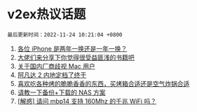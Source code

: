# v2ex热议话题

`最后更新时间：2022-11-24 10:21:04 +0800`

1. [各位 iPhone 是两年一换还是一年一换？](https://www.v2ex.com/t/897270)
1. [大佬们来分享下你觉得很受益匪浅的书籍吧](https://www.v2ex.com/t/897336)
1. [关于国内厂商歧视 Mac 用户](https://www.v2ex.com/t/897445)
1. [阿凡达 2 内地定档了终于](https://www.v2ex.com/t/897287)
1. [喜欢吃各种烤的脆脆香香的东西，买烤箱合适还是空气炸锅合适](https://www.v2ex.com/t/897315)
1. [请教一下备份+下载的 NAS 方案](https://www.v2ex.com/t/897274)
1. [[解惑] 请问 mbp14 支持 160Mhz 的千兆 WiFi 吗？](https://www.v2ex.com/t/897269)

